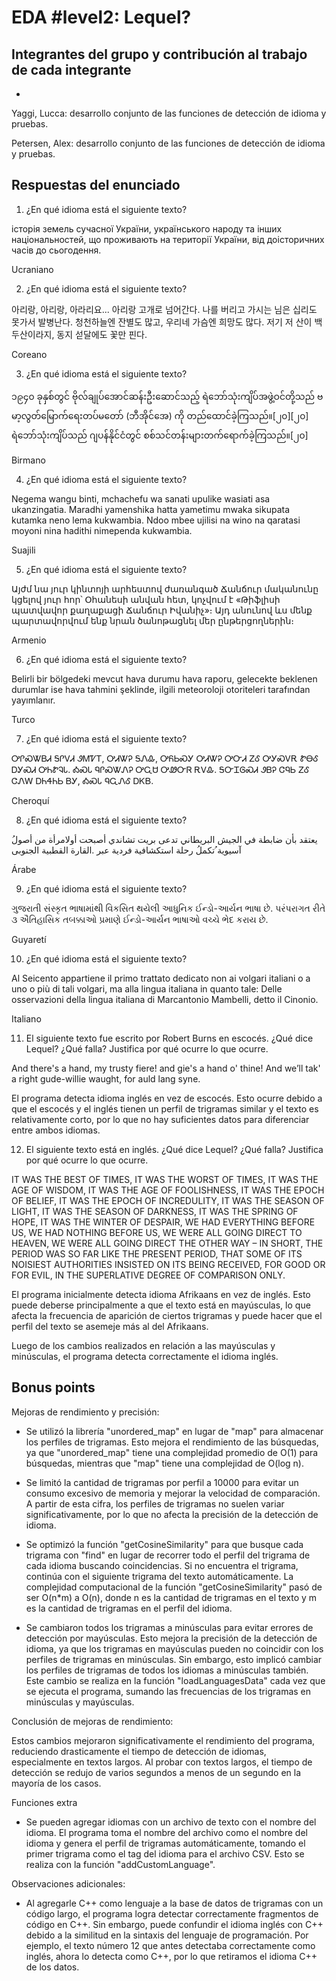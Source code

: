 # EDA #level2: Lequel?

## Integrantes del grupo y contribución al trabajo de cada integrante

* [Nombre]: [contribución]

Yaggi, Lucca: desarrollo conjunto de las funciones de detección de idioma y pruebas.

Petersen, Alex: desarrollo conjunto de las funciones de detección de idioma y pruebas.

## Respuestas del enunciado

1. ¿En qué idioma está el siguiente texto?

історія земель сучасної України, українського народу та інших національностей, що проживають на території України, від доісторичних часів до сьогодення.

Ucraniano

2. ¿En qué idioma está el siguiente texto?

아리랑, 아리랑, 아라리요... 아리랑 고개로 넘어간다. 나를 버리고 가시는 님은 십리도 못가서 발병난다. 청천하늘엔 잔별도 많고, 우리네 가슴엔 희망도 많다. 저기 저 산이 백두산이라지, 동지 섣달에도 꽃만 핀다.

Coreano

3. ¿En qué idioma está el siguiente texto?

၁၉၄၀ ခုနှစ်တွင် ဗိုလ်ချုပ်အောင်ဆန်းဦးဆောင်သည့် ရဲဘော်သုံးကျိပ်အဖွဲ့ဝင်တို့သည် ဗမာ့လွတ်မြောက်ရေးတပ်မတော် (ဘီအိုင်အေ) ကို တည်ထောင်ခဲ့ကြသည်။[၂၀][၂၀] ရဲဘော်သုံးကျိပ်သည် ဂျပန်နိုင်ငံတွင် စစ်သင်တန်းများတက်ရောက်ခဲ့ကြသည်။[၂၀]

Birmano 

4. ¿En qué idioma está el siguiente texto?

Negema wangu binti, mchachefu wa sanati upulike wasiati asa ukanzingatia. Maradhi yamenshika hatta yametimu mwaka sikupata kutamka neno lema kukwambia. Ndoo mbee ujilisi na wino na qaratasi moyoni nina hadithi nimependa kukwambia.

Suajili

5. ¿En qué idioma está el siguiente texto?

Այժմ նա յուր կինտոյի արհեստով ժառանգած Ճանճուր մականունը կցելով յուր հոր՝ Օհանեսի անվան հետ, կոչվում է «Թիֆլիսի պատվավոր քաղաքացի Ճանճուր Իվանիչ»։ Այդ անունով ևս մենք պարտավորվում ենք նրան ծանոթացնել մեր ընթերցողներին։

Armenio

6. ¿En qué idioma está el siguiente texto?

Belirli bir bölgedeki mevcut hava durumu hava raporu, gelecekte beklenen durumlar ise hava tahmini şeklinde, ilgili meteoroloji otoriteleri tarafından yayımlanır.

Turco 

7. ¿En qué idioma está el siguiente texto?

ᎤᎵᏍᏔᏴᏗ ᎦᎵᏙᏗ ᏭᎷᏤᎢ, ᎤᏗᏔᎮ ᎦᏁᎲ, ᎤᏲᏏᏍᎩ ᎤᏗᏔᎮ ᎤᏅᏗ ᏃᎴ ᎤᎩᏍᏙᎡ ᏑᎾᎴ ᎠᎩᏍᏗ ᎤᏂᏑᎸᏓ. ᎣᏍᏓ ᏄᎵᏍᏔᏁᎮ ᎤᏩᏌ ᎤᏪᏅᏒ ᎡᏙᎲ. ᎦᏅᏆᎶᏍᏗ ᏭᏴᎮ ᏣᏄᏏ ᏃᎴ ᏣᏁᎳ ᎠᏂᏎᏂᏏ ᏴᎩ, ᎣᏍᏓ ᏄᏩᏁᎴ ᎠᏦᏴ.

Cheroquí

8. ¿En qué idioma está el siguiente texto?

ُیعتقد بأن ضابطة في الجیش البریطاني تدعى بریت تشاندي أصبحت أولامرأة من أصول آسیویة ُتكملُ رحلة استكشافیة فردیة عبر .القارة القطبیة الجنوبی  

Árabe

9. ¿En qué idioma está el siguiente texto?

ગુજરાતી સંસ્કૃત ભાષામાંથી વિકસિત થયેલી આધુનિક ઈન્ડો-આર્યન ભાષા છે. પરંપરાગત રીતે ૩ ઐતિહાસિક તબક્કાઓ પ્રમાણે ઈન્ડો-આર્યન ભાષાઓ વચ્ચે ભેદ કરાય છે.

Guyaretí

10. ¿En qué idioma está el siguiente texto?

Al Seicento appartiene il primo trattato dedicato non ai volgari italiani o a uno o più di tali volgari, ma alla lingua italiana in quanto tale: Delle osservazioni della lingua italiana di Marcantonio Mambelli, detto il Cinonio.

Italiano

11. El siguiente texto fue escrito por Robert Burns en escocés. ¿Qué dice Lequel? ¿Qué falla? Justifica por qué ocurre lo que ocurre.

And there's a hand, my trusty fiere! and gie's a hand o' thine! And we’ll tak' a right gude-willie waught, for auld lang syne.

El programa detecta idioma inglés en vez de escocés. Esto ocurre debido a que el escocés y
el inglés tienen un perfil de trigramas similar y el texto es relativamente corto, por lo 
que no hay suficientes datos para diferenciar entre ambos idiomas.

12. El siguiente texto está en inglés. ¿Qué dice Lequel? ¿Qué falla? Justifica por qué ocurre lo que ocurre.

IT WAS THE BEST OF TIMES, IT WAS THE WORST OF TIMES,
IT WAS THE AGE OF WISDOM, IT WAS THE AGE OF FOOLISHNESS,
IT WAS THE EPOCH OF BELIEF, IT WAS THE EPOCH OF INCREDULITY,
IT WAS THE SEASON OF LIGHT, IT WAS THE SEASON OF DARKNESS,
IT WAS THE SPRING OF HOPE, IT WAS THE WINTER OF DESPAIR,
WE HAD EVERYTHING BEFORE US, WE HAD NOTHING BEFORE US,
WE WERE ALL GOING DIRECT TO HEAVEN, WE WERE ALL GOING DIRECT THE OTHER WAY
– IN SHORT, THE PERIOD WAS SO FAR LIKE THE PRESENT PERIOD, THAT SOME OF ITS NOISIEST AUTHORITIES INSISTED ON ITS BEING RECEIVED, FOR GOOD OR FOR EVIL, IN THE SUPERLATIVE DEGREE OF COMPARISON ONLY.

El programa inicialmente detecta idioma Afrikaans en vez de inglés. Esto puede deberse principalmente
a que el texto está en mayúsculas, lo que afecta la frecuencia de aparición de ciertos trigramas 
y puede hacer que el perfil del texto se asemeje más al del Afrikaans.

Luego de los cambios realizados en relación a las mayúsculas y minúsculas, el programa detecta correctamente
el idioma inglés.

## Bonus points

Mejoras de rendimiento y precisión:

- Se utilizó la librería "unordered_map" en lugar de "map" para almacenar los perfiles de trigramas.
  Esto mejora el rendimiento de las búsquedas, ya que "unordered_map" tiene una complejidad promedio
  de O(1) para búsquedas, mientras que "map" tiene una complejidad de O(log n).

- Se limitó la cantidad de trigramas por perfil a 10000 para evitar un consumo excesivo de memoria
  y mejorar la velocidad de comparación. A partir de esta cifra, los perfiles de trigramas no suelen
  variar significativamente, por lo que no afecta la precisión de la detección de idioma.

- Se optimizó la función "getCosineSimilarity" para que busque cada trigrama con "find" en lugar de 
  recorrer todo el perfil del trigrama de cada idioma buscando coincidencias. Si no encuentra el 
  trigrama, continúa con el siguiente trigrama del texto automáticamente. La complejidad computacional 
  de la función "getCosineSimilarity" pasó de ser O(n*m) a O(n), donde n es la cantidad de trigramas 
  en el texto y m es la cantidad de trigramas en el perfil del idioma.

- Se cambiaron todos los trigramas a minúsculas para evitar errores de detección por mayúsculas. Esto
  mejora la precisión de la detección de idioma, ya que los trigramas en mayúsculas pueden no coincidir
  con los perfiles de trigramas en minúsculas. Sin embargo, esto implicó cambiar los perfiles de 
  trigramas de todos los idiomas a minúsculas también. Este cambio se realiza en la función "loadLanguagesData" 
  cada vez que se ejecuta el programa, sumando las frecuencias de los trigramas en minúsculas y mayúsculas.

 
Conclusión de mejoras de rendimiento:

Estos cambios mejoraron significativamente el rendimiento del programa, reduciendo drasticamente el 
tiempo de detección de idiomas, especialmente en textos largos. Al probar con textos largos, el tiempo
de detección se redujo de varios segundos a menos de un segundo en la mayoría de los casos. 

Funciones extra

- Se pueden agregar idiomas con un archivo de texto con el nombre del idioma. El programa toma el nombre del 
  archivo como el nombre del idioma y genera el perfil de trigramas automáticamente, tomando el primer trigrama
  como el tag del idioma para el archivo CSV. Esto se realiza con la función "addCustomLanguage".

Observaciones adicionales:

- Al agregarle C++ como lenguaje a la base de datos de trigramas con un código largo, el programa logra 
  detectar correctamente fragmentos de código en C++. Sin embargo, puede confundir el idioma inglés con C++
  debido a la similitud en la sintaxis del lenguaje de programación. Por ejemplo, el texto número 12 que antes
  detectaba correctamente como inglés, ahora lo detecta como C++, por lo que retiramos el idioma C++ de los datos.